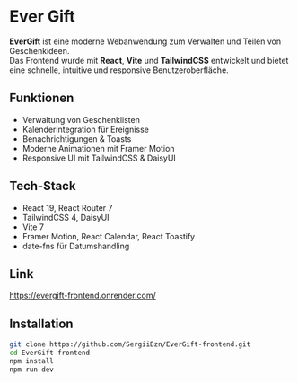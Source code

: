 # Ever Gift

**EverGift** ist eine moderne Webanwendung zum Verwalten und Teilen von Geschenkideen.  
Das Frontend wurde mit **React**, **Vite** und **TailwindCSS** entwickelt und bietet eine schnelle, intuitive und responsive Benutzeroberfläche.  

## Funktionen
- Verwaltung von Geschenklisten  
- Kalenderintegration für Ereignisse  
- Benachrichtigungen & Toasts  
- Moderne Animationen mit Framer Motion  
- Responsive UI mit TailwindCSS & DaisyUI  

## Tech-Stack
- React 19, React Router 7  
- TailwindCSS 4, DaisyUI  
- Vite 7  
- Framer Motion, React Calendar, React Toastify  
- date-fns für Datumshandling  

## Link
https://evergift-frontend.onrender.com/

## Installation
```bash
git clone https://github.com/SergiiBzn/EverGift-frontend.git
cd EverGift-frontend
npm install
npm run dev
```